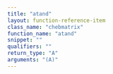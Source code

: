 ```yaml
---
title: "atand"
layout: function-reference-item
class_name: "chebmatrix"
function_name: "atand"
snippet: ""
qualifiers: ""
return_type: "A"
arguments: "(A)"
---
```


<pre class="help-text"></pre>